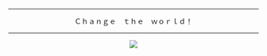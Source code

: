 <div align="center">
  <hr/>
  <p>Ｃｈａｎｇｅ　ｔｈｅ　ｗｏｒｌｄ！</p>
  <hr/>
  <img src="https://i.imgur.com/dMTOkrv.png"; />
</div>
